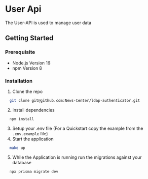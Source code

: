 # User Api

The User-API is used to manage user data

## Getting Started

### Prerequisite 

- Node.js Version 16
- npm Version 8

### Installation

1. Clone the repo
```bash
  git clone git@github.com:News-Center/ldap-authenticator.git 
```
2. Install dependencies
```bash
  npm install
```
3. Setup your .env file (For a Quickstart copy the example from the `.env.example` file)
4. Start the application
```bash
  make up
```
5. While the Application is running run the migrations against your database
```bash
  npx prisma migrate dev
```
